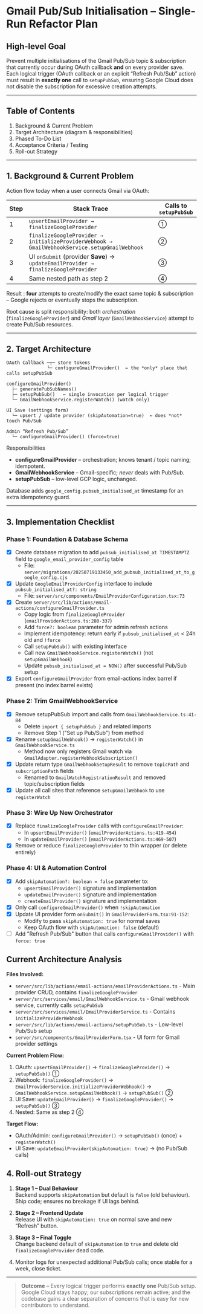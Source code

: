 # Gmail Pub/Sub Initialisation – Single-Run Refactor Plan

## High-level Goal

Prevent multiple initialisations of the Gmail Pub/Sub topic & subscription that currently occur during OAuth callback **and** on every provider save.  Each logical trigger (OAuth callback or an explicit “Refresh Pub/Sub” action) must result in **exactly one** call to `setupPubSub`, ensuring Google Cloud does not disable the subscription for excessive creation attempts.

---

## Table of Contents

1. Background & Current Problem
2. Target Architecture (diagram & responsibilities)
3. Phased To-Do List
4. Acceptance Criteria / Testing
5. Roll-out Strategy

---

## 1. Background & Current Problem

Action flow today when a user connects Gmail via OAuth:

| Step | Stack Trace | Calls to `setupPubSub` |
|------|------------|-------------------------|
| 1 | `upsertEmailProvider → finalizeGoogleProvider` | ① |
| 2 | `finalizeGoogleProvider → initializeProviderWebhook → GmailWebhookService.setupGmailWebhook` | ② |
| 3 | UI `onSubmit` (provider **Save**) → `updateEmailProvider → finalizeGoogleProvider` | ③ |
| 4 | Same nested path as step 2 | ④ |

Result : **four** attempts to create/modify the exact same topic & subscription – Google rejects or eventually stops the subscription.

Root cause is split responsibility: both *orchestration* (`finalizeGoogleProvider`) and *Gmail layer* (`GmailWebhookService`) attempt to create Pub/Sub resources.

---

## 2. Target Architecture

```
OAuth Callback ─┬─ store tokens
               └─ configureGmailProvider()  ← the *only* place that calls setupPubSub

configureGmailProvider()
  ├─ generatePubSubNames()
  ├─ setupPubSub()   ← single invocation per logical trigger
  └─ GmailWebhookService.registerWatch() (watch only)

UI Save (settings form)
  └─ upsert / update provider (skipAutomation=true)  ← does *not* touch Pub/Sub

Admin “Refresh Pub/Sub”
  └─ configureGmailProvider() (force=true)
```

Responsibilities

* **configureGmailProvider** – orchestration; knows tenant / topic naming; idempotent.
* **GmailWebhookService** – Gmail-specific; *never* deals with Pub/Sub.
* **setupPubSub** – low-level GCP logic, unchanged.

Database adds `google_config.pubsub_initialised_at` timestamp for an extra idempotency guard.

---

## 3. Implementation Checklist

### Phase 1: Foundation & Database Schema
- [x] Create database migration to add `pubsub_initialised_at TIMESTAMPTZ` field to `google_email_provider_config` table
  - File: `server/migrations/20250719133450_add_pubsub_initialised_at_to_google_config.cjs`
- [x] Update `GoogleEmailProviderConfig` interface to include `pubsub_initialised_at?: string`
  - File: `server/src/components/EmailProviderConfiguration.tsx:73`
- [x] Create `server/src/lib/actions/email-actions/configureGmailProvider.ts`
  - Copy logic from `finalizeGoogleProvider` (`emailProviderActions.ts:280-337`)
  - Add `force?: boolean` parameter for admin refresh actions
  - Implement idempotency: return early if `pubsub_initialised_at` < 24h old and `!force`
  - Call `setupPubSub()` with existing interface
  - Call new `GmailWebhookService.registerWatch()` (not `setupGmailWebhook`)
  - Update `pubsub_initialised_at = NOW()` after successful Pub/Sub setup
- [x] Export `configureGmailProvider` from email-actions index barrel if present (no index barrel exists)

### Phase 2: Trim GmailWebhookService
- [x] Remove setupPubSub import and calls from `GmailWebhookService.ts:41-84`
  - Delete `import { setupPubSub }` and related imports
  - Remove Step 1 ("Set up Pub/Sub") from method
- [x] Rename `setupGmailWebhook()` → `registerWatch()` in `GmailWebhookService.ts`
  - Method now only registers Gmail watch via `GmailAdapter.registerWebhookSubscription()`
- [x] Update return type `GmailWebhookSetupResult` to remove `topicPath` and `subscriptionPath` fields
  - Renamed to `GmailWatchRegistrationResult` and removed topic/subscription fields
- [x] Update all call sites that reference `setupGmailWebhook` to use `registerWatch`

### Phase 3: Wire Up New Orchestrator
- [x] Replace `finalizeGoogleProvider` calls with `configureGmailProvider`:
  - In `upsertEmailProvider()` (`emailProviderActions.ts:419-454`)
  - In `updateEmailProvider()` (`emailProviderActions.ts:469-507`)
- [x] Remove or reduce `finalizeGoogleProvider` to thin wrapper (or delete entirely)

### Phase 4: UI & Automation Control
- [x] Add `skipAutomation?: boolean = false` parameter to:
  - `upsertEmailProvider()` signature and implementation
  - `updateEmailProvider()` signature and implementation  
  - `createEmailProvider()` signature and implementation
- [x] Only call `configureGmailProvider()` when `!skipAutomation`
- [x] Update UI provider form `onSubmit()` in `GmailProviderForm.tsx:91-152`:
  - Modify to pass `skipAutomation: true` for normal saves
  - Keep OAuth flow with `skipAutomation: false` (default)
- [ ] Add "Refresh Pub/Sub" button that calls `configureGmailProvider()` with `force: true`

## Current Architecture Analysis

**Files Involved:**
- `server/src/lib/actions/email-actions/emailProviderActions.ts` - Main provider CRUD, contains `finalizeGoogleProvider`
- `server/src/services/email/GmailWebhookService.ts` - Gmail webhook service, currently calls `setupPubSub`
- `server/src/services/email/EmailProviderService.ts` - Contains `initializeProviderWebhook` 
- `server/src/lib/actions/email-actions/setupPubSub.ts` - Low-level Pub/Sub setup
- `server/src/components/GmailProviderForm.tsx` - UI form for Gmail provider settings

**Current Problem Flow:**
1. OAuth: `upsertEmailProvider()` → `finalizeGoogleProvider()` → `setupPubSub()` ①
2. Webhook: `finalizeGoogleProvider()` → `EmailProviderService.initializeProviderWebhook()` → `GmailWebhookService.setupGmailWebhook()` → `setupPubSub()` ②
3. UI Save: `updateEmailProvider()` → `finalizeGoogleProvider()` → `setupPubSub()` ③
4. Nested: Same as step 2 ④

**Target Flow:**
- OAuth/Admin: `configureGmailProvider()` → `setupPubSub()` (once) + `registerWatch()` 
- UI Save: `updateEmailProvider(skipAutomation: true)` → (no Pub/Sub calls)


## 4. Roll-out Strategy

1. **Stage 1 – Dual Behaviour**  
   Backend supports `skipAutomation` but default is `false` (old behaviour).  
   Ship code; ensures no breakage if UI lags behind.

2. **Stage 2 – Frontend Update**  
   Release UI with `skipAutomation: true` on normal save and new “Refresh” button.

3. **Stage 3 – Final Toggle**  
   Change backend default of `skipAutomation` to `true` and delete old `finalizeGoogleProvider` dead code.

4. Monitor logs for unexpected additional Pub/Sub calls; once stable for a week, close ticket.

---

> **Outcome** – Every logical trigger performs **exactly one** Pub/Sub setup.  Google Cloud stays happy; our subscriptions remain active; and the codebase gains a clear separation of concerns that is easy for new contributors to understand.

